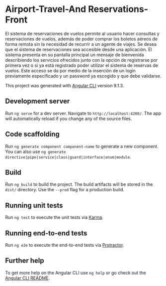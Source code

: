 # Airport-Travel-And Reservations-Front

El sistema de reservaciones de vuelos permite al usuario hacer consultas y reservaciones de vuelos, además de poder comprar los boletos aéreos de forma remota sin la necesidad de recurrir a un agente de viajes. Se desea que el sistema de reservaciones sea accesible desde una aplicación.
El sistema presenta en su pantalla principal un mensaje de bienvenida describiendo los servicios ofrecidos junto con la opción de registrarse por primera vez o si ya está registrado poder utilizar el sistema de reservas de vuelos. Este acceso se da por medio de la inserción de un login previamente especificado y un password ya escogido y que debe validarse.

This project was generated with [Angular CLI](https://github.com/angular/angular-cli) version 9.1.3.

## Development server

Run `ng serve` for a dev server. Navigate to `http://localhost:4200/`. The app will automatically reload if you change any of the source files.

## Code scaffolding

Run `ng generate component component-name` to generate a new component. You can also use `ng generate directive|pipe|service|class|guard|interface|enum|module`.

## Build

Run `ng build` to build the project. The build artifacts will be stored in the `dist/` directory. Use the `--prod` flag for a production build.

## Running unit tests

Run `ng test` to execute the unit tests via [Karma](https://karma-runner.github.io).

## Running end-to-end tests

Run `ng e2e` to execute the end-to-end tests via [Protractor](http://www.protractortest.org/).

## Further help

To get more help on the Angular CLI use `ng help` or go check out the [Angular CLI README](https://github.com/angular/angular-cli/blob/master/README.md).
